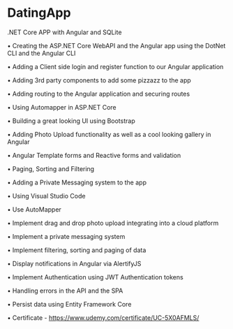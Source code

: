 # DatingApp
.NET Core APP with Angular and SQLite

• Creating the ASP.NET Core WebAPI and the Angular app using the DotNet CLI and the Angular CLI

• Adding a Client side login and register function to our Angular application

• Adding 3rd party components to add some pizzazz to the app

• Adding routing to the Angular application and securing routes

• Using Automapper in ASP.NET Core

• Building a great looking UI using Bootstrap

• Adding Photo Upload functionality as well as a cool looking gallery in Angular

• Angular Template forms and Reactive forms and validation

• Paging, Sorting and Filtering

• Adding a Private Messaging system to the app

• Using Visual Studio Code

• Use AutoMapper

• Implement drag and drop photo upload integrating into a cloud platform

• Implement a private messaging system

• Implement filtering, sorting and paging of data

• Display notifications in Angular via AlertifyJS

• Implement Authentication using JWT Authentication tokens

• Handling errors in the API and the SPA

• Persist data using Entity Framework Core

• Certificate - https://www.udemy.com/certificate/UC-5X0AFMLS/

